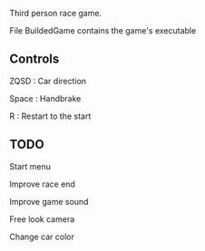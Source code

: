 Third person race game.

File BuildedGame contains the game's executable
## Controls

ZQSD : Car direction

Space : Handbrake

R : Restart to the start


## TODO

Start menu

Improve race end

Improve game sound

Free look camera

Change car color
